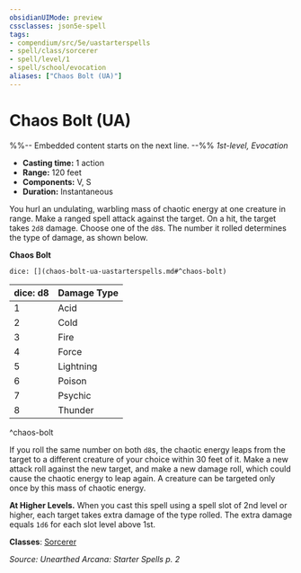 ```yaml
---
obsidianUIMode: preview
cssclasses: json5e-spell
tags:
- compendium/src/5e/uastarterspells
- spell/class/sorcerer
- spell/level/1
- spell/school/evocation
aliases: ["Chaos Bolt (UA)"]
---
```

# Chaos Bolt (UA)
%%-- Embedded content starts on the next line. --%%
*1st-level, Evocation*  

- **Casting time:** 1 action
- **Range:** 120 feet
- **Components:** V, S
- **Duration:** Instantaneous

You hurl an undulating, warbling mass of chaotic energy at one creature in range. Make a ranged spell attack against the target. On a hit, the target takes `2d8` damage. Choose one of the `d8`s. The number it rolled determines the type of damage, as shown below.

**Chaos Bolt**

`dice: [](chaos-bolt-ua-uastarterspells.md#^chaos-bolt)`

| dice: d8 | Damage Type |
|----------|-------------|
| 1 | Acid |
| 2 | Cold |
| 3 | Fire |
| 4 | Force |
| 5 | Lightning |
| 6 | Poison |
| 7 | Psychic |
| 8 | Thunder |
^chaos-bolt

If you roll the same number on both `d8`s, the chaotic energy leaps from the target to a different creature of your choice within 30 feet of it. Make a new attack roll against the new target, and make a new damage roll, which could cause the chaotic energy to leap again. A creature can be targeted only once by this mass of chaotic energy.

**At Higher Levels.** When you cast this spell using a spell slot of 2nd level or higher, each target takes extra damage of the type rolled. The extra damage equals `1d6` for each slot level above 1st.

**Classes**: [Sorcerer](/Systems/5e/classes/sorcerer.md)

*Source: Unearthed Arcana: Starter Spells p. 2*